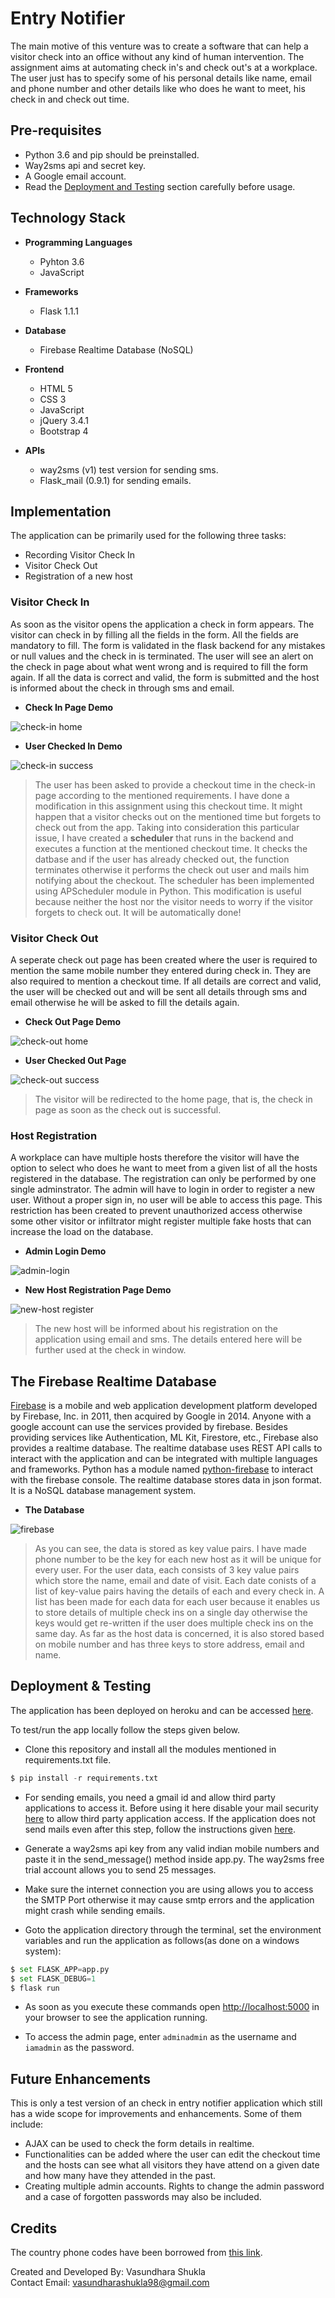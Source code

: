 # Entry Notifier

The main motive of this venture was to create a software that can help a visitor check into an office without any kind of human intervention. The assignment aims
at automating check in's and check out's at a workplace. The user just has to specify some of his personal details like name, email and phone number and other details like who does he want to meet, his check in and check out time. 

## Pre-requisites

- Python 3.6 and pip should be preinstalled.
- Way2sms api and secret key.
- A Google email account.
- Read the [Deployment and Testing](https://github.com/Vasundharashukla/entry-notifier#deployment--testing) section carefully before usage.

## Technology Stack

- **Programming Languages**
    - Pyhton 3.6
    - JavaScript

- **Frameworks**
    - Flask 1.1.1

- **Database**
    - Firebase Realtime Database (NoSQL)

- **Frontend**
    - HTML 5
    - CSS 3
    - JavaScript
    - jQuery 3.4.1
    - Bootstrap 4

- **APIs**
    - way2sms (v1) test version for sending sms.
    - Flask_mail (0.9.1) for sending emails.

## Implementation

The application can be primarily used for the following three tasks:

- Recording Visitor Check In
- Visitor Check Out
- Registration of a new host

### Visitor Check In

As soon as the visitor opens the application a check in form appears. The visitor can check in by filling all the fields in the form. All the fields are mandatory to fill. The form is validated in the flask backend for any mistakes or null values and the check in is terminated. The user will see an alert on the check in page about what went wrong and is required to fill the form again. If all the data is correct and valid, the form is submitted and the host is informed about the check in through sms and email.

- **Check In Page Demo**

![check-in home](images/check-in.png "CHECK IN PAGE")

- **User Checked In Demo**

![check-in success](images/in-success.jpg "CHECK IN SUCCESS")


> The user has been asked to provide a checkout time in the check-in page according to the mentioned requirements. I have done a modification in this assignment using this checkout time. It might happen that a visitor checks out on the mentioned time but forgets to check out from the app. Taking into consideration this particular issue, I have created a **scheduler** that runs in the backend and executes a function at the mentioned checkout time. It checks the datbase and if the user has already checked out, the function terminates otherwise it performs the check out user and mails him notifying about the checkout. The scheduler has been implemented using APScheduler module in Python. This modification is useful because neither the host nor the visitor needs to worry if the visitor forgets to check out. It will be automatically done!


### Visitor Check Out

A seperate check out page has been created where the user is required to mention the same mobile number they entered during check in. They are also required to mention a checkout time. If all details are correct and valid, the user will be checked out and will be sent all details through sms and email otherwise he will be asked to fill the details again.

- **Check Out Page Demo**

![check-out home](images/check-out.png "CHECK OUT PAGE")

- **User Checked Out Page**

![check-out success](images/out-success.png "CHECK OUT PAGE")

> The visitor will be redirected to the home page, that is, the check in page as soon as the check out is successful.

### Host Registration

A workplace can have multiple hosts therefore the visitor will have the option to select who does he want to meet from a given list of all the hosts registered in the database. The registration can only be performed by one single adminstrator. The admin will have to login in order to register a new user. Without a proper sign in, no user will be able to access this page. This restriction has been created to prevent unauthorized access otherwise some other visitor or infiltrator might register multiple fake hosts that can increase the load on the database.

- **Admin Login Demo**

![admin-login](images/admin.png "ADMIN LOGIN")

- **New Host Registration Page Demo**

![new-host register](images/host-reg.png "REGISTER NEW HOST")

> The new host will be informed about his registration on the application using email and sms. The details entered here will be further used at the check in window.

## The Firebase Realtime Database

[Firebase](https://console.firebase.google.com/) is a mobile and web application development platform developed by Firebase, Inc. in 2011, then acquired by Google in 2014. Anyone with a google account can use the services provided by firebase. Besides providing services like Authentication, ML Kit, Firestore, etc., Firebase also provides a realtime database. The realtime database uses REST API calls to interact with the application and can be integrated with multiple languages and frameworks. Python has a module named [python-firebase](https://ozgur.github.io/python-firebase/) to interact with the firebase console. The realtime database stores data in json format. It is a NoSQL database management system.

- **The Database**

![firebase](images/database.jpg "FIREBASE")      

> As you can see, the data is stored as key value pairs. I have made phone number to be the key for each new host as it will be unique for every user. For the user data, each consists of 3 key value pairs which store the name, email and date of visit. Each date conists of a list of key-value pairs having the details of each and every check in. A list has been made for each data for each user because it enables us to store details of multiple check ins on a single day otherwise the keys would get re-written if the user does multiple check ins on the same day. As far as the host data is concerned, it is also stored based on mobile number and has three keys to store address, email and name.

## Deployment & Testing

The application has been deployed on heroku and can be accessed [here](https://entry-notifier.herokuapp.com).

To test/run the app locally follow the steps given below.

- Clone this repository and install all the modules mentioned in requirements.txt file.

```python
$ pip install -r requirements.txt
```

- For sending emails, you need a gmail id and allow third party applications to access it. Before using it here disable your mail security [here](https://myaccount.google.com/lesssecureapps) to allow third party application access. If the application does not send mails even after this step, follow the instructions given [here](https://www.twilio.com/blog/2018/03/send-email-programmatically-with-gmail-python-and-flask.html).

- Generate a way2sms api key from any valid indian mobile numbers and paste it in the send_message() method inside app.py. The way2sms free trial account allows you
to send 25 messages. 

- Make sure the internet connection you are using allows you to access the SMTP Port otherwise it may cause smtp errors and the application might crash while sending
emails.

- Goto the application directory through the terminal, set the environment variables and run the application as follows(as done on a windows system):

```python
$ set FLASK_APP=app.py
$ set FLASK_DEBUG=1
$ flask run
```

- As soon as you execute these commands open [http://localhost:5000](http://localhost:5000) in your browser to see the application running.

- To access the admin page, enter ```adminadmin``` as the username and ```iamadmin``` as the password.

## Future Enhancements

This is only a test version of an check in entry notifier application which still has a wide scope for improvements and enhancements. Some of them include:

- AJAX can be used to check the form details in realtime.
- Functionalities can be added where the user can edit the checkout time and the hosts can see what all visitors they have attend on a given date and how many have they attended in the past.
- Creating multiple admin accounts. Rights to change the admin password and a case of forgotten passwords may also be included.

## Credits

The country phone codes have been borrowed from [this link](https://gist.github.com/Goles/3196253#gistcomment-1608494).

Created and Developed By: Vasundhara Shukla  
Contact Email: vasundharashukla98@gmail.com
